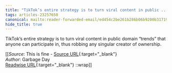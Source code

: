 ```yaml
---
title: "TikTok’s entire strategy is to turn viral content in public ..."
tags: articles-23257650
canonical: mailto:reader-forwarded-email/ed454c2be261b286b06b9200b3171953
hide_title: true
---
```


TikTok’s entire strategy is to turn viral content in public domain “trends” that anyone can participate in, thus robbing any singular creator of ownership.


[[_Source_: This is fine - [Source URL](mailto:reader-forwarded-email/ed454c2be261b286b06b9200b3171953){:target="_blank"}<br>
_Author_: Garbage Day<br>
[Readwise URL](https://readwise.io/open/455945159){:target="_blank"}
::wrap]]